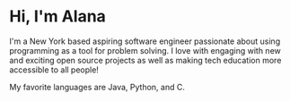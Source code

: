 <h1>Hi, I'm Alana</h1>

I'm a New York based aspiring software engineer passionate about using programming as a tool for problem solving. I love with engaging with new and exciting open source projects as well as making tech education more accessible to all people!

My favorite languages are Java, Python, and C.


<!---
alanazoe/alanazoe is a ✨ special ✨ repository because its `README.md` (this file) appears on your GitHub profile.
You can click the Preview link to take a look at your changes.
--->
